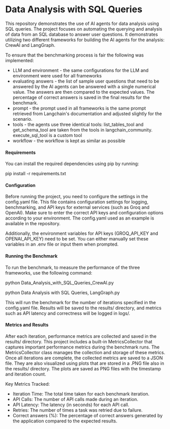 # Data Analysis with SQL Queries

This repository demonstrates the use of AI agents for data analysis using SQL queries. The project focuses on automating the querying and analysis of data from an SQL database to answer user questions. It demonstrates utilizing two different frameworks for building the AI agents for the analysis: CrewAI and LangGraph. 

To ensure that the benchmarking process is fair the following was implemented:
- LLM and environment - the same configurations for the LLM and environment were used for all frameworks
- evaluating answers - the list of sample user questions that need to be answered by the AI agents can be answered with a single numerical value. The answers are then compared to the expected values. The percentage of correct answers is saved in the final results for the benchmark.
- prompt - the prompt used in all frameworks is the same prompt retrieved from Langchain's documentation and adjusted slightly for the scenario.
- tools - the agents use three identical tools: list_tables_tool and get_schema_tool are taken from the tools in langchain_community. execute_sql_tool is a custom tool
- workflow - the workflow is kept as similar as possible

#### Requirements

You can install the required dependencies using pip by running:

pip install -r requirements.txt

#### Configuration

Before running the project, you need to configure the settings in the config.yaml file. This file contains configuration settings for logging, benchmarking, and API keys for external services (such as Groq and OpenAI). Make sure to enter the correct API keys and configuration options according to your environment. The config.yaml used as an example is available in the repository.

Additionally, the environment variables for API keys (GROQ_API_KEY and OPENAI_API_KEY) need to be set. You can either manually set these variables in an .env file or input them when prompted.

#### Running the Benchmark

To run the benchmark, to measure the performance of the three frameworks, use the following command:

python Data_Analysis_with_SQL_Queries_CrewAI.py

python Data Analysis with SQL Queries, LangGraph.py

This will run the benchmark for the number of iterations specified in the config.yaml file. Results will be saved to the results/ directory, and metrics such as API latency and correctness will be logged in logs/.

#### Metrics and Results

After each iteration, performance metrics are collected and saved in the results/ directory. This project includes a built-in MetricsCollector that captures important performance metrics during the benchmark runs. The MetricsCollector class manages the collection and storage of these metrics. Once all iterations are complete, the collected metrics are saved to a JSON file. They are also visualized using plots that are stored in a .PNG file also in the results/ directory. The plots are saved as PNG files with the timestamp and iteration count.

Key Metrics Tracked:

- Iteration Time: The total time taken for each benchmark iteration.
- API Calls: The number of API calls made during an iteration.
- API Latency: The latency (in seconds) for each API call.
- Retries: The number of times a task was retried due to failure.
- Correct answers (%): The percentage of correct answers generated by the application compared to the expected results.
